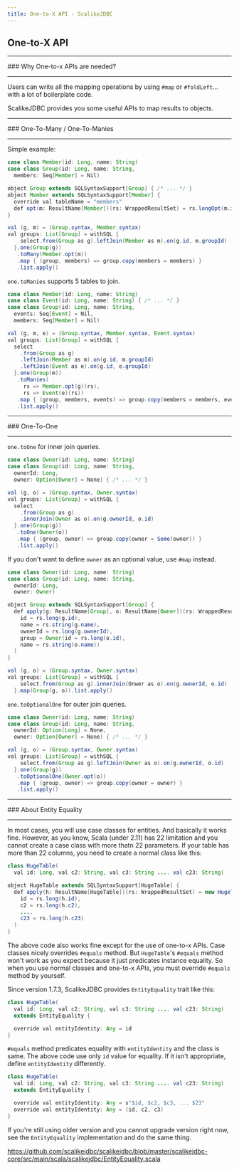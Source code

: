 ```yaml
---
title: One-to-X API - ScalikeJDBC
---
```


## One-to-X API

<hr/>
### Why One-to-x APIs are needed?
<hr/>

Users can write all the mapping operations by using `#map` or `#foldLeft`... with a lot of boilerplate code.

ScalikeJDBC provides you some useful APIs to map results to objects.

<hr/>
### One-To-Many / One-To-Manies
<hr/>

Simple example:

```java
case class Member(id: Long, name: String)
case class Group(id: Long, name: String,
  members: Seq[Member] = Nil)

object Group extends SQLSyntaxSupport[Group] { /* ... */ }
object Member extends SQLSyntaxSupport[Member] {
  override val tableName = "members"
  def opt(m: ResultName[Member])(rs: WrappedResultSet) = rs.longOpt(m.id).map(_ => Member(m)(rs))
}

val (g, m) = (Group.syntax, Member.syntax)
val groups: List[Group] = withSQL {
    select.from(Group as g).leftJoin(Member as m).on(g.id, m.groupId)
  }.one(Group(g))
   .toMany(Member.opt(m))
   .map { (group, members) => group.copy(members = members) }
   .list.apply()
```

`one.toManies` supports 5 tables to join.

```java
case class Member(id: Long, name: String)
case class Event(id: Long, name: String) { /* ... */ }
case class Group(id: Long, name: String,
  events: Seq[Event] = Nil,
  members: Seq[Member] = Nil)

val (g, m, e) = (Group.syntax, Member.syntax, Event.syntax)
val groups: List[Group] = withSQL {
  select
    .from(Group as g)
    .leftJoin(Member as m).on(g.id, m.groupId)
    .leftJoin(Event as e).on(g.id, e.groupId)
  }.one(Group(m))
   .toManies(
     rs => Member.opt(g)(rs),
     rs => Event(e)(rs))
   .map { (group, members, events) => group.copy(members = members, events = events) }
   .list.apply()
```

<hr/>
### One-To-One
<hr/>

`one.toOne` for inner join queries.

```java
case class Owner(id: Long, name: String)
case class Group(id: Long, name: String,
  ownerId: Long,
  owner: Option[Owner] = None) { /* ... */ }

val (g, o) = (Group.syntax, Owner.syntax)
val groups: List[Group] = withSQL {
  select
    .from(Group as g)
    .innerJoin(Owner as o).on(g.ownerId, o.id)
  }.one(Group(g))
   .toOne(Owner(o))
   .map { (group, owner) => group.copy(owner = Some(owner)) }
   .list.apply()
```

If you don't want to define `owner` as an optional value, use `#map` instead.

```java
case class Owner(id: Long, name: String)
case class Group(id: Long, name: String,
  ownerId: Long,
  owner: Owner)

object Group extends SQLSyntaxSupport[Group] {
  def apply(g: ResultName[Group], o: ResultName[Owner])(rs: WrappedResultSet) = new Group(
    id = rs.long(g.id),
    name = rs.string(g.name),
    ownerId = rs.long(g.ownerId),
    group = Owner(id = rs.long(o.id),
    name = rs.string(o.name))
  )
}

val (g, o) = (Group.syntax, Owner.syntax)
val groups: List[Group] = withSQL {
    select.from(Group as g).innerJoin(Onwer as o).on(g.ownerId, o.id)
  }.map(Group(g, o)).list.apply()
```

`one.toOptionalOne` for outer join queries.

```java
case class Owner(id: Long, name: String)
case class Group(id: Long, name: String,
  ownerId: Option[Long] = None,
  owner: Option[Owner] = None) { /* ... */ }

val (g, o) = (Group.syntax, Owner.syntax)
val groups: List[Group] = withSQL {
    select.from(Group as g).leftJoin(Owner as o).on(g.ownerId, o.id)
  }.one(Group(g))
   .toOptionalOne(Owner.opt(o))
   .map { (group, owner) => group.copy(owner = owner) }
   .list.apply()
```

<hr/>
### About Entity Equality
<hr/>

In most cases, you will use case classes for entities. And basically it works fine. However, as you know, Scala (under 2.11) has 22 limitation and you cannot create a case class with more thatn 22 parameters. If your table has more than 22 columns, you need to create a normal class like this:

```java
class HugeTable(
  val id: Long, val c2: String, val c3: String .... val c23: String)

object HugeTable extends SQLSyntaxSupport[HugeTable] {
  def apply(h: ResultName[HugeTable])(rs: WrappedResultSet) = new HugeTable(
    id = rs.long(h.id),
    c2 = rs.long(h.c2),
    ....
    c23 = rs.long(h.c23)
  )
}
```

The above code also works fine except for the use of one-to-x APIs. Case classes nicely overrides `#equals` method. But `HugeTable`'s `#equals` method won't work as you expect because it just predicates instance equality. So when you use normal classes and one-to-x APIs, you must override `#equals` method by yourself.

Since version 1.7.3, ScalikeJDBC provides `EntityEquality` trait like this: 

```java
class HugeTable(
  val id: Long, val c2: String, val c3: String .... val c23: String) 
  extends EntityEquality {

  override val entityIdentity: Any = id
}
```

`#equals` method predicates equality with `entityIdentity` and the class is same. The above code use only `id` value for equality. If it isn't appropriate, define `entityIdentity` differently.

```java
class HugeTable(
  val id: Long, val c2: String, val c3: String .... val c23: String)
  extends EntityEquality {

  override val entityIdentity: Any = s"$id, $c2, $c3, ... $23"
  override val entityIdentity: Any = (id, c2, c3)
}
```

If you're still using older version and you cannot upgrade version right now, see the `EntityEquality` implementation and do the same thing.

https://github.com/scalikejdbc/scalikejdbc/blob/master/scalikejdbc-core/src/main/scala/scalikejdbc/EntityEquality.scala


